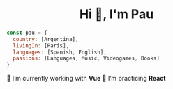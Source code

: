 <h1 align="center">Hi 👋, I'm Pau</h1>

```js
const pau = {
  country: [Argentina],
  livingIn: [Paris],
  languages: [Spanish, English],
  passions: [Languages, Music, Videogames, Books]
}
```

🌱 I’m currently working with **Vue**
🔭 I’m practicing **React**


<!--
**pdumrauf/pdumrauf** is a ✨ _special_ ✨ repository because its `README.md` (this file) appears on your GitHub profile.

Here are some ideas to get you started:

- 🔭 I’m currently working on ...

- 👯 I’m looking to collaborate on ...
- 🤔 I’m looking for help with ...
- 💬 Ask me about ...
- 📫 How to reach me: ...
- 😄 Pronouns: ...
- ⚡ Fun fact: ...
-->


